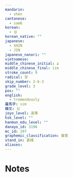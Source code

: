 ```yaml
---
mandarin:
  - shèn
cantonese:
  - sam6
korean:
  - 심
korean_native: ""
japanese:
  - SHIN
  - JIN
japanese_nanori: ""
vietnamese:
middle_chinese_initial: ʑ
middle_chinese_final: iɪm
stroke_count: 9
radical: 甘
skip_number: 2-6-3
grade_level: 3
pos: ""
english:
  - tremendously
羅馬字: sim
韓文: 심
joyo_level: 高等
hsk_level: ""
hanmun_edu_level: ""
danayo_id: 3196
mc_id: 297
graphemic_classification: 會意
stand_in: 甚様
aliases:
---
```


# Notes
